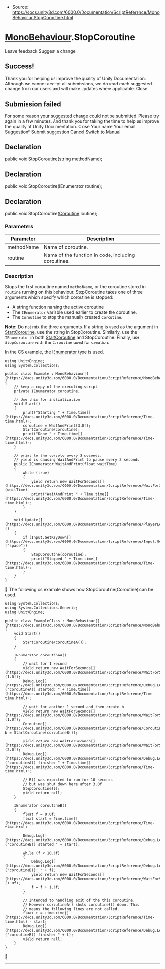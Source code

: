 * Source: https://docs.unity3d.com/6000.0/Documentation/ScriptReference/MonoBehaviour.StopCoroutine.html

#  [MonoBehaviour](https://docs.unity3d.com/6000.0/Documentation/ScriptReference/MonoBehaviour.html).StopCoroutine
Leave feedback
Suggest a change
## Success!
Thank you for helping us improve the quality of Unity Documentation. Although we cannot accept all submissions, we do read each suggested change from our users and will make updates where applicable.
Close
## Submission failed
For some reason your suggested change could not be submitted. Please <a>try again</a> in a few minutes. And thank you for taking the time to help us improve the quality of Unity Documentation.
Close
Your name Your email Suggestion* Submit suggestion
Cancel
[Switch to Manual](https://docs.unity3d.com/6000.0/Documentation/Manual/class-MonoBehaviour.html "Go to MonoBehaviour Component in the Manual")
## Declaration
public void StopCoroutine(string methodName); 
## Declaration
public void StopCoroutine(IEnumerator routine); 
## Declaration
public void StopCoroutine([Coroutine](https://docs.unity3d.com/6000.0/Documentation/ScriptReference/Coroutine.html) routine); 
### Parameters
Parameter | Description  
---|---  
methodName | Name of coroutine.  
routine | Name of the function in code, including coroutines.  
### Description
Stops the first coroutine named `methodName`, or the coroutine stored in `routine` running on this behaviour.
StopCoroutine takes one of three arguments which specify which coroutine is stopped: 
  * A string function naming the active coroutine
  * The `IEnumerator` variable used earlier to create the coroutine.
  * The `Coroutine` to stop the manually created `Coroutine`.


**Note:** Do not mix the three arguments. If a string is used as the argument in [StartCoroutine](https://docs.unity3d.com/6000.0/Documentation/ScriptReference/MonoBehaviour.StartCoroutine.html), use the string in StopCoroutine. Similarly, use the `IEnumerator` in both [StartCoroutine](https://docs.unity3d.com/6000.0/Documentation/ScriptReference/MonoBehaviour.StartCoroutine.html) and StopCoroutine. Finally, use `StopCoroutine` with the `Coroutine` used for creation.  
  
In the CS example, the [IEnumerator](https://msdn.microsoft.com/en-us/library/system.collections.ienumerator\(v=vs.110\).aspx) type is used.
```
using UnityEngine;
using System.Collections;  
  
public class Example : MonoBehaviour[](https://docs.unity3d.com/6000.0/Documentation/ScriptReference/MonoBehaviour.html)
{
    // keep a copy of the executing script
    private IEnumerator coroutine;  
  
    // Use this for initialization
    void Start()
    {
        print("Starting " + Time.time[](https://docs.unity3d.com/6000.0/Documentation/ScriptReference/Time-time.html));
        coroutine = WaitAndPrint(3.0f);
        StartCoroutine(coroutine);
        print("Done " + Time.time[](https://docs.unity3d.com/6000.0/Documentation/ScriptReference/Time-time.html));
    }  
  
    // print to the console every 3 seconds.
    // yield is causing WaitAndPrint to pause every 3 seconds
    public IEnumerator WaitAndPrint(float waitTime)
    {
        while (true)
        {
            yield return new WaitForSeconds[](https://docs.unity3d.com/6000.0/Documentation/ScriptReference/WaitForSeconds.html)(waitTime);
            print("WaitAndPrint " + Time.time[](https://docs.unity3d.com/6000.0/Documentation/ScriptReference/Time-time.html));
        }
    }  
  
    void Update[](https://docs.unity3d.com/6000.0/Documentation/ScriptReference/PlayerLoop.Update.html)()
    {
        if (Input.GetKeyDown[](https://docs.unity3d.com/6000.0/Documentation/ScriptReference/Input.GetKeyDown.html)("space"))
        {
            StopCoroutine(coroutine);
            print("Stopped " + Time.time[](https://docs.unity3d.com/6000.0/Documentation/ScriptReference/Time-time.html));
        }
    }
}

```

The following cs example shows how StopCoroutine(Coroutine) can be used. 
```
using System.Collections;
using System.Collections.Generic;
using UnityEngine;  
  
public class ExampleClass : MonoBehaviour[](https://docs.unity3d.com/6000.0/Documentation/ScriptReference/MonoBehaviour.html)
{
    void Start()
    {
        StartCoroutine(coroutineA());
    }  
  
    IEnumerator coroutineA()
    {
        // wait for 1 second
        yield return new WaitForSeconds[](https://docs.unity3d.com/6000.0/Documentation/ScriptReference/WaitForSeconds.html)(1.0f);
        Debug.Log[](https://docs.unity3d.com/6000.0/Documentation/ScriptReference/Debug.Log.html)("coroutineA() started: " + Time.time[](https://docs.unity3d.com/6000.0/Documentation/ScriptReference/Time-time.html));  
  
        // wait for another 1 second and then create b
        yield return new WaitForSeconds[](https://docs.unity3d.com/6000.0/Documentation/ScriptReference/WaitForSeconds.html)(1.0f);
        Coroutine[](https://docs.unity3d.com/6000.0/Documentation/ScriptReference/Coroutine.html) b = StartCoroutine(coroutineB());  
  
        yield return new WaitForSeconds[](https://docs.unity3d.com/6000.0/Documentation/ScriptReference/WaitForSeconds.html)(2.0f);
        Debug.Log[](https://docs.unity3d.com/6000.0/Documentation/ScriptReference/Debug.Log.html)("coroutineA() finished " + Time.time[](https://docs.unity3d.com/6000.0/Documentation/ScriptReference/Time-time.html));  
  
        // B() was expected to run for 10 seconds
        // but was shut down here after 3.0f
        StopCoroutine(b);
        yield return null;
    }  
  
    IEnumerator coroutineB()
    {
        float f = 0.0f;
        float start = Time.time[](https://docs.unity3d.com/6000.0/Documentation/ScriptReference/Time-time.html);  
  
        Debug.Log[](https://docs.unity3d.com/6000.0/Documentation/ScriptReference/Debug.Log.html)("coroutineB() started " + start);  
  
        while (f < 10.0f)
        {
            Debug.Log[](https://docs.unity3d.com/6000.0/Documentation/ScriptReference/Debug.Log.html)("coroutineB(): " + f);
            yield return new WaitForSeconds[](https://docs.unity3d.com/6000.0/Documentation/ScriptReference/WaitForSeconds.html)(1.0f);
            f = f + 1.0f;
        }  
  
        // Intended to handling exit of the this coroutine.
        // However coroutineA() shuts coroutineB() down. This
        // means the following lines are not called.
        float t = Time.time[](https://docs.unity3d.com/6000.0/Documentation/ScriptReference/Time-time.html) - start;
        Debug.Log[](https://docs.unity3d.com/6000.0/Documentation/ScriptReference/Debug.Log.html)("coroutineB() finished " + t);
        yield return null;
    }
}

```

* * *
